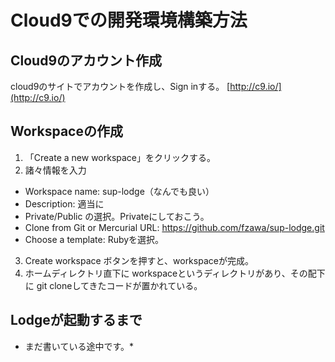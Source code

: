 # Cloud9での開発環境構築方法

## Cloud9のアカウント作成
cloud9のサイトでアカウントを作成し、Sign inする。
[http://c9.io/](http://c9.io/)

## Workspaceの作成
1. 「Create a new workspace」をクリックする。
2. 諸々情報を入力
  - Workspace name: sup-lodge（なんでも良い）
  - Description: 適当に
  - Private/Public の選択。Privateにしておこう。
  - Clone from Git or Mercurial URL: https://github.com/fzawa/sup-lodge.git
  - Choose a template: Rubyを選択。
3. Create workspace ボタンを押すと、workspaceが完成。
4. ホームディレクトリ直下に workspaceというディレクトリがあり、その配下に git cloneしてきたコードが置かれている。

## Lodgeが起動するまで
* まだ書いている途中です。*
